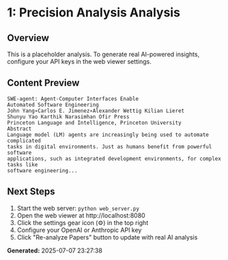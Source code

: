 
# 1: Precision Analysis Analysis

## Overview
This is a placeholder analysis. To generate real AI-powered insights, configure your API keys in the web viewer settings.

## Content Preview
```
SWE-agent: Agent-Computer Interfaces Enable
Automated Software Engineering
John Yang∗Carlos E. Jimenez∗Alexander Wettig Kilian Lieret
Shunyu Yao Karthik Narasimhan Ofir Press
Princeton Language and Intelligence, Princeton University
Abstract
Language model (LM) agents are increasingly being used to automate complicated
tasks in digital environments. Just as humans benefit from powerful software
applications, such as integrated development environments, for complex tasks like
software engineering...
```

## Next Steps
1. Start the web server: `python web_server.py`
2. Open the web viewer at http://localhost:8080
3. Click the settings gear icon (⚙️) in the top right
4. Configure your OpenAI or Anthropic API key
5. Click "Re-analyze Papers" button to update with real AI analysis

**Generated:** 2025-07-07 23:27:38
        